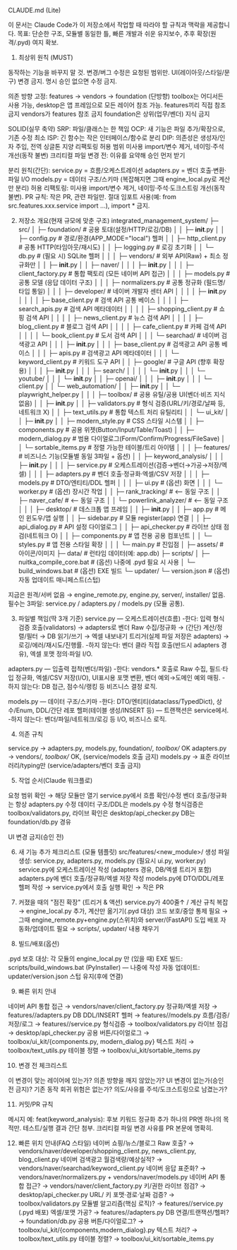 CLAUDE.md (Lite)

이 문서는 Claude Code가 이 저장소에서 작업할 때 따라야 할 규칙과 맥락을 제공합니다.
목표: 단순한 구조, 모듈별 동일한 틀, 빠른 개발과 쉬운 유지보수, 추후 확장(원격/.pyd) 여지 확보.

1) 최상위 원칙 (MUST)

동작하는 기능을 바꾸지 말 것. 변경/버그 수정은 요청된 범위만.
UI(레이아웃/스타일/문구) 변경 금지. 명시 승인 없으면 수정 금지.

의존 방향 고정:
features → vendors → foundation (단방향)
toolbox는 어디서든 사용 가능, desktop은 앱 프레임으로 모든 레이어 참조 가능.
features끼리 직접 참조 금지 vendors가 features 참조 금지 foundation은 상위(업무/벤더) 지식 금지

SOLID(실무 축약) 
SRP: 파일/클래스는 한 책임 
OCP: 새 기능은 파일 추가/확장으로, 기존 수정 최소 
ISP: 긴 함수는 작은 인터페이스/함수로 분리 
DIP: 의존성은 생성자/인자 주입, 전역 싱글톤 지양 리팩토링 허용 범위 미사용 import/변수 제거, 네이밍·주석 개선(동작 불변) 크리티컬 파일 변경 전: 이유를 요약해 승인 먼저 받기

분리 원칙(간단):
service.py = 흐름/오케스트레이션
adapters.py = 벤더 호출·변환·파일 I/O
models.py = 데이터 구조/스키마
(복잡해지면 그때 engine_local.py로 계산만 분리)
허용 리팩토링: 미사용 import/변수 제거, 네이밍·주석·도크스트링 개선(동작 불변).
PR 규칙: 작은 PR, 관련 파일만. 절대 임포트 사용(예: from src.features.xxx.service import ...), import * 금지.

2) 저장소 개요(현재 규모에 맞춘 구조)
integrated_management_system/
├─ src/
│  ├─ foundation/                      # 공용 토대(설정/HTTP/로깅/DB)
│  │  ├─ __init__.py
│  │  ├─ config.py                     # 경로/환경(APP_MODE="local") 헬퍼
│  │  ├─ http_client.py                # 공통 HTTP(타임아웃/재시도)
│  │  ├─ logging.py                    # 로깅 초기화
│  │  └─ db.py                         # (필요 시) SQLite 헬퍼
│  │
│  ├─ vendors/                         # 외부 API(Raw) + 최소 정규화만
│  │  ├─ __init__.py
│  │  ├─ naver/
│  │  │  ├─ __init__.py
│  │  │  ├─ client_factory.py          # 통합 팩토리 (모든 네이버 API 접근)
│  │  │  ├─ models.py                  # 공통 모델 (응답 데이터 구조)
│  │  │  ├─ normalizers.py             # 공통 정규화 (필드명/타입 통일)
│  │  │  ├─ developer/                 # 네이버 개발자 센터 API
│  │  │  │  ├─ __init__.py
│  │  │  │  ├─ base_client.py          # 검색 API 공통 베이스
│  │  │  │  ├─ search_apis.py          # 검색 API 메타데이터
│  │  │  │  ├─ shopping_client.py      # 쇼핑 검색 API
│  │  │  │  ├─ news_client.py          # 뉴스 검색 API
│  │  │  │  ├─ blog_client.py          # 블로그 검색 API
│  │  │  │  ├─ cafe_client.py          # 카페 검색 API
│  │  │  │  └─ book_client.py          # 도서 검색 API
│  │  │  └─ searchad/                  # 네이버 검색광고 API
│  │  │     ├─ __init__.py
│  │  │     ├─ base_client.py          # 검색광고 API 공통 베이스
│  │  │     ├─ apis.py                 # 검색광고 API 메타데이터
│  │  │     └─ keyword_client.py       # 키워드 도구 API
│  │  ├─ google/                       # 구글 API (향후 확장용)
│  │  │  ├─ __init__.py
│  │  │  ├─ search/
│  │  │  │  └─ __init__.py
│  │  │  └─ youtube/
│  │  │     └─ __init__.py
│  │  ├─ openai/
│  │  │  ├─ __init__.py
│  │  │  └─ client.py
│  │  └─ web_automation/
│  │     ├─ __init__.py
│  │     └─ playwright_helper.py
│  │
│  ├─ toolbox/                         # 공용 유틸/공용 UI(벤더·비즈 지식 없음)
│  │  ├─ __init__.py
│  │  ├─ validators.py                 # 형식 검증(URL/키/경로/날짜 등, 네트워크 X)
│  │  ├─ text_utils.py                 # 통합 텍스트 처리 유틸리티
│  │  └─ ui_kit/
│  │     ├─ __init__.py
│  │     ├─ modern_style.py            # CSS 스타일 시스템
│  │     ├─ components.py              # 공용 위젯(Button/Input/Table/Toast)
│  │     ├─ modern_dialog.py           # 범용 다이얼로그(Form/Confirm/Progress/FileSave)
│  │     └─ sortable_items.py          # 정렬 가능한 테이블/트리 아이템
│  │
│  ├─ features/                        # 비즈니스 기능(모듈별 동일 3파일 + 옵션)
│  │  ├─ keyword_analysis/
│  │  │  ├─ __init__.py
│  │  │  ├─ service.py                 # 오케스트레이션(검증→벤더→가공→저장/엑셀)
│  │  │  ├─ adapters.py                # 벤더 호출·정규화·엑셀/CSV 저장
│  │  │  ├─ models.py                  # DTO/엔티티/DDL 헬퍼
│  │  │  ├─ ui.py                      # (옵션) 화면
│  │  │  └─ worker.py                  # (옵션) 장시간 작업
│  │  ├─ rank_tracking/                # ⟵ 동일 구조
│  │  ├─ naver_cafe/                   # ⟵ 동일 구조
│  │  └─ powerlink_analyzer/           # ⟵ 동일 구조
│  │
│  ├─ desktop/                         # 데스크톱 앱 프레임
│  │  ├─ __init__.py
│  │  ├─ app.py                        # 메인 윈도우/앱 실행
│  │  ├─ sidebar.py                    # 모듈 register(app) 연결
│  │  ├─ api_dialog.py                 # API 설정 다이얼로그
│  │  ├─ api_checker.py                # 라이브 상태 점검(네트워크 O)
│  │  ├─ components.py                 # 앱 전용 공용 컴포넌트
│  │  └─ styles.py                     # 앱 전용 스타일 확장
│  │
│  └─ main.py                          # 진입점
│
├─ assets/                              # 아이콘/이미지
├─ data/                                # 런타임 데이터(예: app.db)
├─ scripts/
│  ├─ nuitka_compile_core.bat          # (옵션) 나중에 .pyd 필요 시 사용
│  └─ build_windows.bat                # (옵션) EXE 빌드
└─ updater/
   └─ version.json                     # (옵션) 자동 업데이트 매니페스트(스텁)


지금은 원격/서버 없음 → engine_remote.py, engine.py, server/, installer/ 없음.
필수는 3파일: service.py / adapters.py / models.py (모듈 공통).

3) 파일별 책임(딱 3개 기준)
service.py — 오케스트레이션(흐름)
-한다: 입력 형식 검증 호출(validators) → adapters로 벤더 Raw 수집/정규화 → (간단) 계산/정렬/필터 → DB 읽기/쓰기 → 엑셀 내보내기 트리거(실제 파일 저장은 adapters) → 로깅/에러/재시도/진행률.
-하지 않는다: 벤더 클라 직접 호출(반드시 adapters 경유), 엑셀 포맷 정의·파일 I/O.

adapters.py — 입출력 접착(벤더/파일)
-한다: vendors.* 호출로 Raw 수집, 필드·타입 정규화, 엑셀/CSV 저장(I/O), UI표시용 포맷 변환, 벤더 예외→도메인 예외 매핑.
-하지 않는다: DB 접근, 점수식/랭킹 등 비즈니스 결정 로직.

models.py — 데이터 구조/스키마
-한다: DTO/엔티티(dataclass/TypedDict), 상수/Enum, DDL/간단 레포 헬퍼(테이블 생성/INSERT 등) — 트랜잭션은 service에서.
-하지 않는다: 벤더/파일/네트워크/로깅 등 I/O, 비즈니스 로직.

4) 의존 규칙

service.py → adapters.py, models.py, foundation/*, toolbox/* OK
adapters.py → vendors/*, toolbox/* OK, (service/models 호출 금지)
models.py → 표준 라이브러리/typing만 (service/adapters/벤더 호출 금지)

5) 작업 순서(Claude 워크플로)

요청 범위 확인 → 해당 모듈만 열기
service.py에서 흐름 확인/수정
벤더 호출/정규화는 항상 adapters.py 수정
데이터 구조/DDL은 models.py 수정
형식검증은 toolbox/validators.py, 라이브 확인은 desktop/api_checker.py
DB는 foundation/db.py 경유

UI 변경 금지(승인 전)

6) 새 기능 추가 체크리스트 (모듈 템플릿)
src/features/<new_module>/ 생성
파일 생성: service.py, adapters.py, models.py (필요시 ui.py, worker.py)
service.py에 오케스트레이션 작성 (adapters 경유, DB/엑셀 트리거 포함)
adapters.py에 벤더 호출/정규화/엑셀 저장 작성
models.py에 DTO/DDL/레포 헬퍼 작성 → service.py에서 호출
실행 확인 → 작은 PR

7) 커졌을 때의 "점진 확장" (트리거 & 액션)
service.py가 400줄↑ / 계산 규칙 복잡 → engine_local.py 추가, 계산만 옮기기(.pyd 대상)
코드 보호/중앙 통제 필요 → 그때 engine_remote.py+engine.py(스위치)와 server/(FastAPI) 도입
배포 자동화/업데이트 필요 → scripts/, updater/ 내용 채우기

8) 빌드/배포(옵션)

.pyd 보호 대상: 각 모듈의 engine_local.py 만 (있을 때)
EXE 빌드: scripts/build_windows.bat (PyInstaller) — 나중에 작성
자동 업데이트: updater/version.json 스텁 유지(후에 연결)

9) 빠른 위치 안내

네이버 API 통합 접근 → vendors/naver/client_factory.py
정규화/엑셀 저장 → features/<module>/adapters.py
DB DDL/INSERT 헬퍼 → features/<module>/models.py
흐름/검증/저장/로그 → features/<module>/service.py
형식검증 → toolbox/validators.py
라이브 점검 → desktop/api_checker.py
공용 버튼/다이얼로그 → toolbox/ui_kit/{components.py, modern_dialog.py}
텍스트 처리 → toolbox/text_utils.py
테이블 정렬 → toolbox/ui_kit/sortable_items.py

10) 변경 전 체크리스트

이 변경이 맞는 레이어에 있는가?
의존 방향을 깨지 않았는가?
UI 변경이 없는가(승인 전 금지)?
기존 동작 회귀 위험은 없는가?
의도/사유를 주석/도크스트링으로 남겼는가?

11) 커밋/PR 규칙

메시지 예: feat(keyword_analysis): 후보 키워드 정규화 추가
하나의 PR엔 하나의 목적만. 테스트/실행 결과 간단 첨부.
크리티컬 파일 변경 사유를 PR 본문에 명확히.

12) 빠른 위치 안내(FAQ 스타일) 
네이버 쇼핑/뉴스/블로그 Raw 호출? → vendors/naver/developer/shopping_client.py, news_client.py, blog_client.py 
네이버 검색광고 월검색량/예상실적? → vendors/naver/searchad/keyword_client.py 
네이버 응답 표준화? → vendors/naver/normalizers.py + vendors/naver/models.py
네이버 API 통합 접근? → vendors/naver/client_factory.py 
키/권한 라이브 점검? → desktop/api_checker.py URL/
키 포맷·경로·날짜 검증? → toolbox/validators.py 
모듈별 알고리즘(핵심 로직)? → features/<module>/service.py (.pyd 배포) 
엑셀/포맷 가공? → features/<module>/adapters.py 
DB 연결/트랜잭션/헬퍼? → foundation/db.py 
공용 버튼/다이얼로그? → toolbox/ui_kit/{components,modern_dialog}.py
텍스트 처리? → toolbox/text_utils.py
테이블 정렬? → toolbox/ui_kit/sortable_items.py